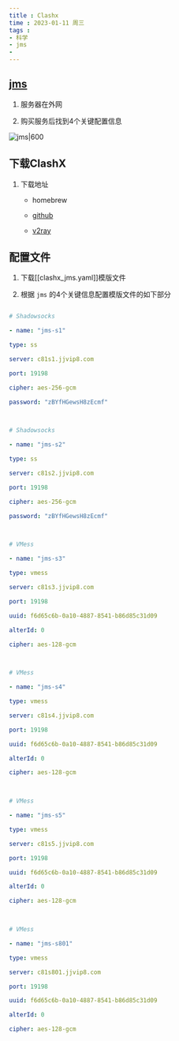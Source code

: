 ```yaml
---
title : Clashx
time : 2023-01-11 周三
tags : 
- 科学
- jms
- 
---
```


## [jms](https://justmysocks3.net/members/sunshine.php?serviceId=472917&page=home)

1. 服务器在外网

2. 购买服务后找到4个关键配置信息

![jms|600](https://mtpc-1313122433.cos.ap-nanjing.myqcloud.com/obsidian/mac/202301112143752.png)

## 下载ClashX

1. 下载地址

	- homebrew
	
	- [github](https://github.com/yichengchen/clashX/releases)
	
	- [v2ray](https://v2xtls.org/v2ray-mac客户端下载/)


## 配置文件

1. 下载[[clashx_jms.yaml]]模版文件

2. 根据 `jms` 的4个关键信息配置模版文件的如下部分

```yaml

# Shadowsocks

- name: "jms-s1"

type: ss

server: c81s1.jjvip8.com

port: 19198

cipher: aes-256-gcm

password: "zBYfHGewsH8zEcmf"

  

# Shadowsocks

- name: "jms-s2"

type: ss

server: c81s2.jjvip8.com

port: 19198

cipher: aes-256-gcm

password: "zBYfHGewsH8zEcmf"

  

# VMess

- name: "jms-s3"

type: vmess

server: c81s3.jjvip8.com

port: 19198

uuid: f6d65c6b-0a10-4887-8541-b86d85c31d09

alterId: 0

cipher: aes-128-gcm

  

# VMess

- name: "jms-s4"

type: vmess

server: c81s4.jjvip8.com

port: 19198

uuid: f6d65c6b-0a10-4887-8541-b86d85c31d09

alterId: 0

cipher: aes-128-gcm

  

# VMess

- name: "jms-s5"

type: vmess

server: c81s5.jjvip8.com

port: 19198

uuid: f6d65c6b-0a10-4887-8541-b86d85c31d09

alterId: 0

cipher: aes-128-gcm

  

# VMess

- name: "jms-s801"

type: vmess

server: c81s801.jjvip8.com

port: 19198

uuid: f6d65c6b-0a10-4887-8541-b86d85c31d09

alterId: 0

cipher: aes-128-gcm

```